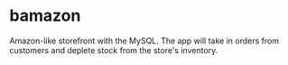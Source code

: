 # bamazon
Amazon-like storefront with the MySQL. The app will take in orders from customers and deplete stock from the store's inventory. 
